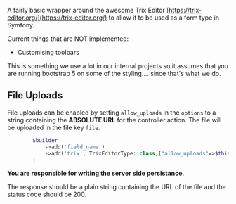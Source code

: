 A fairly basic wrapper around the awesome Trix Editor [https://trix-editor.org/](https://trix-editor.org/) to allow it to be used as a form type in Symfony.

Current things that are NOT implemented:

* Customising toolbars

This is something we use a lot in our internal projects so it assumes that you are running bootstrap 5 on some of the styling.... since that's what we do.


## File Uploads ##

File uploads can be enabled by setting `allow_uploads` in the `options` to a string containing the **ABSOLUTE URL** for the controller action.  The file will be uploaded in the file key `file`.

```php
        $builder
            ->add('field_name')
            ->add('trix', TrixEditorType::class,["allow_uploads"=>$this->router->generate("app_upload",[], UrlGeneratorInterface::ABSOLUTE_URL),])
        ;
```

**You are responsible for writing the server side persistance**.

The response should be a plain string containing the URL of the file and the status code should be 200.


